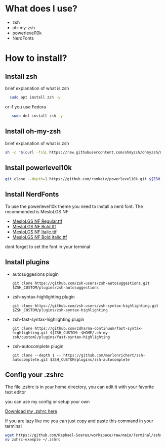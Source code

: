 # What does I use?

- zsh
- oh-my-zsh
- powerlevel10k
- NerdFonts

# How to install?

## Install zsh

brief explanation of what is zsh

```bash
  sudo apt install zsh -y
```

or if you use Fedora

```bash
   sudo dnf install zsh -y
```

## Install oh-my-zsh

brief explanation of what is zsh

```bash
sh -c "$(curl -fsSL https://raw.githubusercontent.com/ohmyzsh/ohmyzsh/master/tools/install.sh)"
```

## Install powerlevel10k

```bash
git clone --depth=1 https://github.com/romkatv/powerlevel10k.git ${ZSH_CUSTOM:-$HOME/.oh-my-zsh/custom}/themes/powerlevel10k
```

## Install NerdFonts

To use the powerlevel10k theme you need to install a nerd font. The recommended is MesloLGS NF

- [MesloLGS NF Regular.ttf](https://github.com/Raphael-Soares/workspace/raw/main/Terminal/Fonts/MesloLGS%20NF%20Regular.ttf)
- [MesloLGS NF Bold.ttf](https://github.com/Raphael-Soares/workspace/raw/main/Terminal/Fonts/MesloLGS%20NF%20Italic.ttf)
- [MesloLGS NF Italic.ttf](https://github.com/Raphael-Soares/workspace/raw/main/Terminal/Fonts/MesloLGS%20NF%20Bold.ttf)
- [MesloLGS NF Bold Italic.ttf](https://github.com/Raphael-Soares/workspace/raw/main/Terminal/Fonts/MesloLGS%20NF%20Bold%20Italic.ttf)

dont forget to set the font in your terminal

## Install plugins

- autosuggesions plugin

  `git clone https://github.com/zsh-users/zsh-autosuggestions.git $ZSH_CUSTOM/plugins/zsh-autosuggestions`

- zsh-syntax-highlighting plugin

  `git clone https://github.com/zsh-users/zsh-syntax-highlighting.git $ZSH_CUSTOM/plugins/zsh-syntax-highlighting`

- zsh-fast-syntax-highlighting plugin

  `git clone https://github.com/zdharma-continuum/fast-syntax-highlighting.git ${ZSH_CUSTOM:-$HOME/.oh-my-zsh/custom}/plugins/fast-syntax-highlighting`

- zsh-autocomplete plugin

  `git clone --depth 1 -- https://github.com/marlonrichert/zsh-autocomplete.git $ZSH_CUSTOM/plugins/zsh-autocomplete`

## Config your .zshrc

The file .zshrc is in your home directory, you can edit it with your favorite text editor

you can use my config or setup your own

[Download my .zshrc here](https://github.com/Raphael-Soares/workspace/raw/main/Terminal/zshrc-exemple)

If you are lazy like me you can just copy and paste this command in your terminal

```bash
wget https://github.com/Raphael-Soares/workspace/raw/main/Terminal/zshrc-exemple
mv zshrc-exemple ~/.zshrc
```
